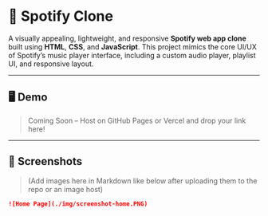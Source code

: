 # 🎵 Spotify Clone

A visually appealing, lightweight, and responsive **Spotify web app clone** built using **HTML**, **CSS**, and **JavaScript**. This project mimics the core UI/UX of Spotify’s music player interface, including a custom audio player, playlist UI, and responsive layout.

---

## 🖥️ Demo

> Coming Soon – Host on GitHub Pages or Vercel and drop your link here!

---

## 📸 Screenshots

> (Add images here in Markdown like below after uploading them to the repo or an image host)

```md
![Home Page](./img/screenshot-home.PNG)
